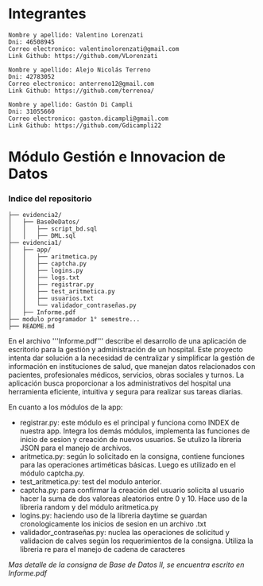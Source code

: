 # Integrantes

    Nombre y apellido: Valentino Lorenzati
    Dni: 46508945
    Correo electronico: valentinolorenzati@gmail.com
    Link Github: https://github.com/VLorenzati

    Nombre y apellido: Alejo Nicolás Terreno
    Dni: 42783052    
    Correo electronico: anterreno12@gmail.com
    Link Github: https://github.com/terrenoa/

    Nombre y apellido: Gastón Di Campli
    Dni: 31055660
    Correo electronico: gaston.dicampli@gmail.com
    Link Github: https://github.com/Gdicampli22

    
# Módulo Gestión e Innovacion de Datos

### Indice del repositorio

    ├── evidencia2/
    │   ├── BaseDeDatos/
    │   │   ├── script_bd.sql
    │   │   ├── DML.sql
    ├── evidencia1/
    │   ├── app/
    │   │   ├── aritmetica.py
    │   │   ├── captcha.py
    │   │   ├── logins.py
    │   │   ├── logs.txt
    │   │   ├── registrar.py
    │   │   ├── test_aritmetica.py
    │   │   ├── usuarios.txt
    │   │   └── validador_contraseñas.py
    │   ├── Informe.pdf
    ├── modulo programador 1° semestre...
    ├── README.md


En el archivo '''Informe.pdf''' describe el desarrollo de una aplicación de escritorio para la gestión 
y administración de un hospital. Este proyecto intenta dar solución a la necesidad de centralizar 
y simplificar la gestión de información en instituciones de salud, que manejan datos relacionados con pacientes, profesionales médicos, servicios, obras sociales y turnos. La aplicación busca proporcionar a los administrativos del hospital una herramienta 
eficiente, intuitiva y segura para realizar sus tareas diarias.

En cuanto a los módulos de la app:
- registrar.py: este módulo es el principal y funciona como INDEX de nuestra app. Integra los demás módulos, implementa las funciones de inicio de sesion y creación de nuevos usuarios. Se utulizo la libreria JSON para el manejo de archivos.
- aritmetica.py: según lo solicitado en la consigna, contiene funciones para las operaciones artiméticas básicas. Luego es utilizado en el módulo captcha.py.
- test_aritmetica.py: test del modulo anterior.
- captcha.py: para confirmar la creación del usuario solicita al usuario hacer la suma de dos valoreas aleatorios entre 0 y 10. Hace uso de la libreria random y del módulo aritmetica.py
- logins.py: haciendo uso de la libreria daytime se guardan cronologicamente los inicios de sesion en un archivo .txt
- validador_contraseñas.py: nuclea las operaciones de solicitud y validacion de calves según los requerimientos de la consigna. Utiliza la libreria re para el manejo de cadena de caracteres

*Mas detalle de la consigna de Base de Datos II, se encuentra escrito en Informe.pdf*
